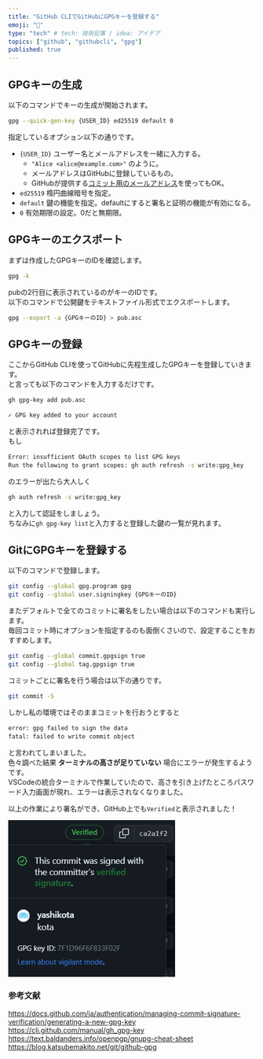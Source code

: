 ```yaml
---
title: "GitHub CLIでGitHubにGPGキーを登録する"
emoji: "🔑"
type: "tech" # tech: 技術記事 / idea: アイデア
topics: ["github", "githubcli", "gpg"]
published: true
---
```


## GPGキーの生成

以下のコマンドでキーの生成が開始されます。  

```sh
gpg --quick-gen-key {USER_ID} ed25519 default 0
```

指定しているオプション以下の通りです。  

- `{USER_ID}` ユーザー名とメールアドレスを一緒に入力する。
  - `"Alice <alice@example.com>"` のように。
  - メールアドレスはGitHubに登録しているもの。  
  - GitHubが提供する[コミット用のメールアドレス](https://docs.github.com/ja/account-and-profile/setting-up-and-managing-your-personal-account-on-github/managing-email-preferences/setting-your-commit-email-address
)を使ってもOK。  
- `ed25519` 楕円曲線暗号を指定。  
- `default` 鍵の機能を指定。defaultにすると署名と証明の機能が有効になる。  
- `0` 有効期限の設定。0だと無期限。  

## GPGキーのエクスポート

まずは作成したGPGキーのIDを確認します。  

```sh
gpg -k
```

pubの2行目に表示されているのがキーのIDです。  
以下のコマンドで公開鍵をテキストファイル形式でエクスポートします。  

```sh
gpg --export -a {GPGキーのID} > pub.asc
```

## GPGキーの登録

ここからGitHub CLIを使ってGitHubに先程生成したGPGキーを登録していきます。  
と言っても以下のコマンドを入力するだけです。  

```sh
gh gpg-key add pub.asc
```

```sh
✓ GPG key added to your account
```

と表示されれば登録完了です。  
もし  

```sh
Error: insufficient OAuth scopes to list GPG keys
Run the following to grant scopes: gh auth refresh -s write:gpg_key
```

のエラーが出たら大人しく  

```sh
gh auth refresh -s write:gpg_key
```

と入力して認証をしましょう。  
ちなみに`gh gpg-key list`と入力すると登録した鍵の一覧が見れます。  

## GitにGPGキーを登録する

以下のコマンドで登録します。  

```sh
git config --global gpg.program gpg
git config --global user.signingkey {GPGキーのID}
```

またデフォルトで全てのコミットに署名をしたい場合は以下のコマンドも実行します。  
毎回コミット時にオプションを指定するのも面倒くさいので、設定することをおすすめします。  

```sh
git config --global commit.gpgsign true
git config --global tag.gpgsign true
```

コミットごとに署名を行う場合は以下の通りです。  

```sh
git commit -S
```

しかし私の環境ではそのままコミットを行おうとすると

```txt
error: gpg failed to sign the data
fatal: failed to write commit object
```

と言われてしまいました。  
色々調べた結果 **ターミナルの高さが足りていない** 場合にエラーが発生するようです。  
VSCodeの統合ターミナルで作業していたので、高さを引き上げたところパスワード入力画面が現れ、エラーは表示されなくなりました。  

以上の作業により署名ができ、GitHub上でも`Verified`と表示されました！  

![GitHub](/images/gpg/gpg.png)

### 参考文献

https://docs.github.com/ja/authentication/managing-commit-signature-verification/generating-a-new-gpg-key
https://cli.github.com/manual/gh_gpg-key
https://text.baldanders.info/openpgp/gnupg-cheat-sheet
https://blog.katsubemakito.net/git/github-gpg
